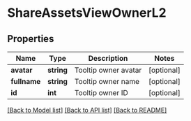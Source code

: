 # ShareAssetsViewOwnerL2

## Properties
Name | Type | Description | Notes
------------ | ------------- | ------------- | -------------
**avatar** | **string** | Tooltip owner avatar | [optional] 
**fullname** | **string** | Tooltip owner name | [optional] 
**id** | **int** | Tooltip owner  ID | [optional] 

[[Back to Model list]](../README.md#documentation-for-models) [[Back to API list]](../README.md#documentation-for-api-endpoints) [[Back to README]](../README.md)


